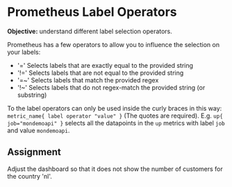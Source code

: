 # Prometheus Label Operators

**Objective:** understand different label selection operators.

Prometheus has a few operators to allow you to influence the selection on your labels:
* '=' Selects labels that are exactly equal to the provided string
* '!=' Selects labels that are not equal to the provided string
* '=~' Selects labels that match the provided regex 
* '!~' Selects labels that do not regex-match the provided string (or substring)

To the label operators can only be used inside the curly braces in this way: `metric_name{ label operator "value" }` 
(The quotes are required). E.g. `up{ job="mondemoapi" }` selects all the datapoints in the `up` metrics with label 
`job` and value `mondemoapi`.

## Assignment
Adjust the dashboard so that it does not show the number of customers for the country 'nl'.
